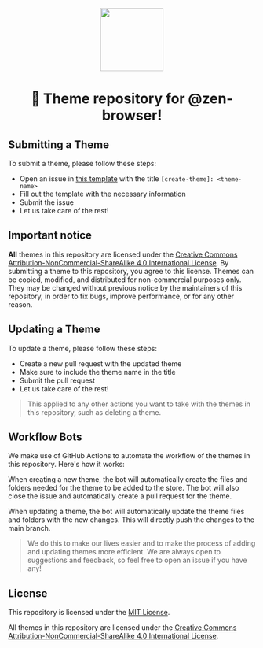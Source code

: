 <div align="center">
<picture>
    <img src="https://github.com/zen-browser/.github/blob/main/profile/logo-black.png" width="128px">
</picture>
</div>
<h1 align="center">
🎨 Theme repository for @zen-browser!
</h1>

## Submitting a Theme

To submit a theme, please follow these steps:

- Open an issue in [this template](https://github.com/zen-browser/theme-store/issues/new?assignees=&labels=new-theme&projects=&template=create-theme.yml&title=%5Bcreate-theme%5D%3A+) with the title `[create-theme]: <theme-name>`
- Fill out the template with the necessary information
- Submit the issue
- Let us take care of the rest!

## Important notice

**All** themes in this repository are licensed under the [Creative Commons Attribution-NonCommercial-ShareAlike 4.0 International License](https://creativecommons.org/licenses/by-nc-sa/4.0/). By submitting a theme to this repository, you agree to this license. Themes can be copied, modified, and distributed for non-commercial purposes only. They may be changed without previous notice by the maintainers of this repository, in order to fix bugs, improve performance, or for any other reason.

## Updating a Theme

To update a theme, please follow these steps:

- Create a new pull request with the updated theme
- Make sure to include the theme name in the title
- Submit the pull request
- Let us take care of the rest!

> This applied to any other actions you want to take with the themes in this repository, such as deleting a theme.

## Workflow Bots

We make use of GitHub Actions to automate the workflow of the themes in this repository. Here's how it works:

When creating a new theme, the bot will automatically create the files and folders needed for the theme to be added to the store. The bot will also close the issue and automatically create a pull request for the theme.

When updating a theme, the bot will automatically update the theme files and folders with the new changes. This will directly push the changes to the main branch.

> We do this to make our lives easier and to make the process of adding and updating themes more efficient. We are always open to suggestions and feedback, so feel free to open an issue if you have any!

## License

This repository is licensed under the [MIT License](LICENSE).

All themes in this repository are licensed under the [Creative Commons Attribution-NonCommercial-ShareAlike 4.0 International License](https://creativecommons.org/licenses/by-nc-sa/4.0/).
